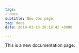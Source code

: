 ```yaml
---
tags:
- docs
subtitle: New doc page
tag: docs
date: 2019-03-13 20:18:42 +0000

---
```

This is a new documentation page.